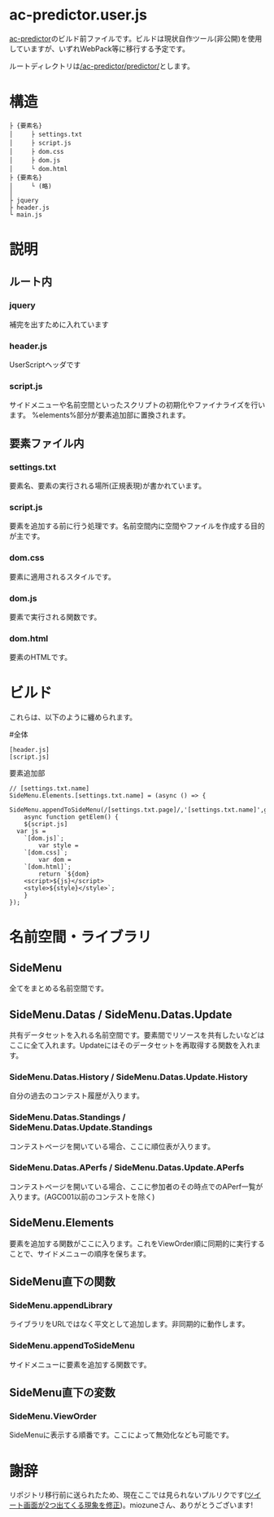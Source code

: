 # ac-predictor.user.js

[ac-predictor](https://greasyfork.org/ja/scripts/369954-ac-predictor)のビルド前ファイルです。ビルドは現状自作ツール(非公開)を使用していますが、いずれWebPack等に移行する予定です。

ルートディレクトリは[/ac-predictor/predictor/](/ac-predictor/predictor)とします。

# 構造

```
├ {要素名}
│　　　├ settings.txt
│　　　├ script.js
│　　　├ dom.css
│　　　├ dom.js
│　　　└ dom.html
├ {要素名}
│　　　└ (略)
│
├ jquery
├ header.js
└ main.js
```

# 説明
## ルート内
### jquery
補完を出すために入れています
### header.js
UserScriptヘッダです
### script.js
サイドメニューや名前空間といったスクリプトの初期化やファイナライズを行います。
%elements%部分が要素追加部に置換されます。
## 要素ファイル内
### settings.txt
要素名、要素の実行される場所(正規表現)が書かれています。
### script.js
要素を追加する前に行う処理です。名前空間内に空間やファイルを作成する目的が主です。
### dom.css
要素に適用されるスタイルです。
### dom.js
要素で実行される関数です。
### dom.html
要素のHTMLです。

# ビルド
これらは、以下のように纏められます。

#全体
```
[header.js]
[script.js]
```

要素追加部
```
// [settings.txt.name]
SideMenu.Elements.[settings.txt.name] = (async () => {
	SideMenu.appendToSideMenu(/[settings.txt.page]/,'[settings.txt.name]',getElem);
	async function getElem() {
	${script.js]
  var js = 
	`[dom.js]`;
		var style = 
	`[dom.css]`;
		var dom = 
	`[dom.html]`;
		return `${dom}
	<script>${js}</script>
	<style>${style}</style>`;
	}
});
```

# 名前空間・ライブラリ
## SideMenu
全てをまとめる名前空間です。
## SideMenu.Datas / SideMenu.Datas.Update
共有データセットを入れる名前空間です。要素間でリソースを共有したいなどはここに全て入れます。Updateにはそのデータセットを再取得する関数を入れます。
### SideMenu.Datas.History / SideMenu.Datas.Update.History
自分の過去のコンテスト履歴が入ります。
### SideMenu.Datas.Standings / SideMenu.Datas.Update.Standings
コンテストページを開いている場合、ここに順位表が入ります。
### SideMenu.Datas.APerfs / SideMenu.Datas.Update.APerfs 
コンテストページを開いている場合、ここに参加者のその時点でのAPerf一覧が入ります。(AGC001以前のコンテストを除く)
## SideMenu.Elements
要素を追加する関数がここに入ります。これをViewOrder順に同期的に実行することで、サイドメニューの順序を保ちます。

## SideMenu直下の関数
### SideMenu.appendLibrary
ライブラリをURLではなく平文として追加します。非同期的に動作します。
### SideMenu.appendToSideMenu
サイドメニューに要素を追加する関数です。

## SideMenu直下の変数
### SideMenu.ViewOrder
SideMenuに表示する順番です。ここによって無効化なども可能です。

# 謝辞
リポジトリ移行前に送られたため、現在ここでは見られないプルリクです([ツイート画面が2つ出てくる現象を修正](https://github.com/key-moon/ac-predictor/pull/1))。miozuneさん、ありがとうございます!
